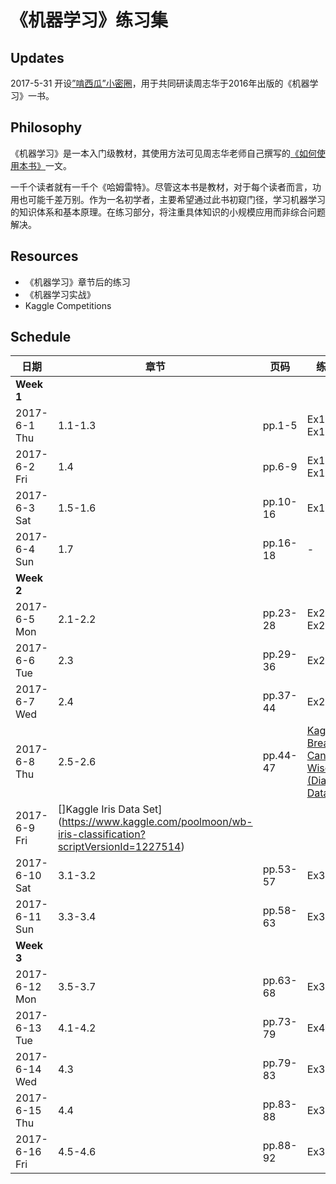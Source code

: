 # 《机器学习》练习集

## Updates

2017-5-31 开设[”啃西瓜”小密圈](http://t.xiaomiquan.com/uNvNBi6)，用于共同研读周志华于2016年出版的《机器学习》一书。

## Philosophy

《机器学习》是一本入门级教材，其使用方法可见周志华老师自己撰写的[《如何使用本书》](https://cs.nju.edu.cn/zhouzh/zhouzh.files/publication/MLbook2016.htm)一文。

一千个读者就有一千个《哈姆雷特》。尽管这本书是教材，对于每个读者而言，功用也可能千差万别。作为一名初学者，主要希望通过此书初窥门径，学习机器学习的知识体系和基本原理。在练习部分，将注重具体知识的小规模应用而非综合问题解决。

## Resources

- 《机器学习》章节后的练习
- 《机器学习实战》
- Kaggle Competitions

## Schedule

|日期|章节|页码|练习编号|
|----|----|----|----|
|**Week 1**|
|2017-6-1 Thu|1.1-1.3|pp.1-5|Ex1.1, Ex1.2|
|2017-6-2 Fri|1.4    |pp.6-9|Ex1.3, Ex1.4|
|2017-6-3 Sat|1.5-1.6|pp.10-16|Ex1.5|
|2017-6-4 Sun|1.7|pp.16-18|-|
|**Week 2**|
|2017-6-5 Mon|2.1-2.2|pp.23-28|Ex2.1, Ex2.2|
|2017-6-6 Tue|2.3    |pp.29-36|Ex2.3-2.7|
|2017-6-7 Wed|2.4    |pp.37-44|Ex2.8-2.10|
|2017-6-8 Thu|2.5-2.6|pp.44-47|[Kaggle Breast Cancer Wisconsin (Diagnostic) Data Set](https://www.kaggle.com/poolmoon/wb-breast-cancer-diagnostics)|
|2017-6-9 Fri|[]Kaggle Iris Data Set](https://www.kaggle.com/poolmoon/wb-iris-classification?scriptVersionId=1227514)|
|2017-6-10 Sat|3.1-3.2|pp.53-57|Ex3.1|
|2017-6-11 Sun|3.3-3.4|pp.58-63|Ex3.2-3.6|
|**Week 3**|
|2017-6-12 Mon|3.5-3.7|pp.63-68|Ex3.7-3.10|
|2017-6-13 Tue|4.1-4.2|pp.73-79|Ex4.1-4.2|
|2017-6-14 Wed|4.3|pp.79-83|Ex3.7-3.10|
|2017-6-15 Thu|4.4|pp.83-88|Ex3.7-3.10|
|2017-6-16 Fri|4.5-4.6|pp.88-92|Ex3.7-3.10|